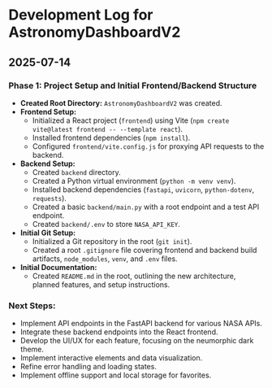 # Development Log for AstronomyDashboardV2

## 2025-07-14

### Phase 1: Project Setup and Initial Frontend/Backend Structure

*   **Created Root Directory:** `AstronomyDashboardV2` was created.
*   **Frontend Setup:**
    *   Initialized a React project (`frontend`) using Vite (`npm create vite@latest frontend -- --template react`).
    *   Installed frontend dependencies (`npm install`).
    *   Configured `frontend/vite.config.js` for proxying API requests to the backend.
*   **Backend Setup:**
    *   Created `backend` directory.
    *   Created a Python virtual environment (`python -m venv venv`).
    *   Installed backend dependencies (`fastapi`, `uvicorn`, `python-dotenv`, `requests`).
    *   Created a basic `backend/main.py` with a root endpoint and a test API endpoint.
    *   Created `backend/.env` to store `NASA_API_KEY`.
*   **Initial Git Setup:**
    *   Initialized a Git repository in the root (`git init`).
    *   Created a root `.gitignore` file covering frontend and backend build artifacts, `node_modules`, `venv`, and `.env` files.
*   **Initial Documentation:**
    *   Created `README.md` in the root, outlining the new architecture, planned features, and setup instructions.

### Next Steps:

*   Implement API endpoints in the FastAPI backend for various NASA APIs.
*   Integrate these backend endpoints into the React frontend.
*   Develop the UI/UX for each feature, focusing on the neumorphic dark theme.
*   Implement interactive elements and data visualization.
*   Refine error handling and loading states.
*   Implement offline support and local storage for favorites.
